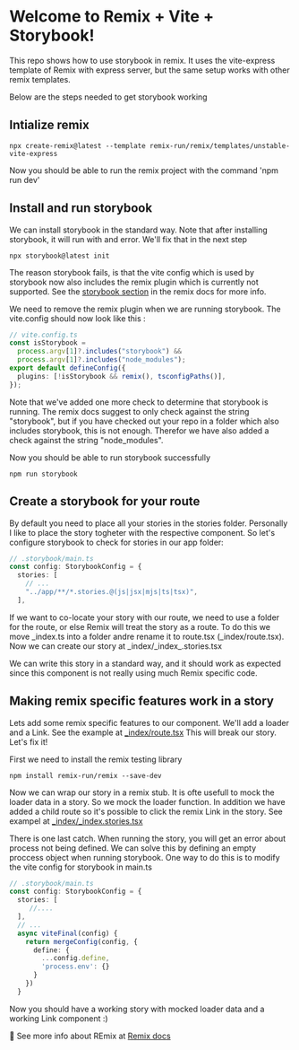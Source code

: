 # Welcome to Remix + Vite + Storybook!

This repo shows how to use storybook in remix. It uses the vite-express template of Remix with express server, but the same setup works with other remix templates.

Below are the steps needed to get storybook working

## Intialize remix
```shellscript
npx create-remix@latest --template remix-run/remix/templates/unstable-vite-express
```
Now you should be able to run the remix project with the command 'npm run dev'

## Install and run storybook
We can install storybook in the standard way. Note that after installing storybook, it will run with and error. We'll fix that in the next step
```shellscript
npx storybook@latest init
```

The reason storybook fails, is that the vite config which is used by storybook now also includes the remix plugin which is currently not supported. See the [storybook section](https://remix.run/docs/en/main/future/vite#plugin-usage-with-other-vite-based-tools-eg-vitest-storybook) in the remix docs for more info.

We need to remove the remix plugin when we are running storybook. The vite.config should now look like this :
```typescript
// vite.config.ts
const isStorybook =
  process.argv[1]?.includes("storybook") &&
  process.argv[1]?.includes("node_modules");
export default defineConfig({
  plugins: [!isStorybook && remix(), tsconfigPaths()],
});
```

Note that we've added one more check to determine that storybook is running. The remix docs suggest to only check against the string "storybook", but if you have checked out your repo in a folder which also includes storybook, this is not enough. Therefor we have also added a check against the string "node_modules".

Now you should be able to run storybook successfully
```shellscript
npm run storybook
```

## Create a storybook for your route
By default you need to place all your stories in the stories folder. Personally I like to place the story togheter with the respective component. So let's configure storybook to check for stories in our app folder:
```typescript
// .storybook/main.ts
const config: StorybookConfig = {
  stories: [
    // ...
    "../app/**/*.stories.@(js|jsx|mjs|ts|tsx)",
  ],
```

If we want to co-locate your story with our route, we need to use a folder for the route, or else Remix will treat the story as a route. To do this we move _index.ts into a folder andre rename it to route.tsx (_index/route.tsx).
Now we can create our story at \_index/\_index\_.stories.tsx

We can write this story in a standard way, and it should work as expected since this component is not really using much Remix specific code.

## Making remix specific features work in a story
Lets add some remix specific features to our component. We'll add a loader and a Link. See the example at [_index/route.tsx](/app/routes/_index/route.tsx)
This will break our story. Let's fix it!

First we need to install the remix testing library
```shellscript
npm install remix-run/remix --save-dev
```

Now we can wrap our story in a remix stub. It is ofte usefull to mock the loader data in a story. So we mock the loader function. In addition we have added a child route so it's possible to click the remix Link in the story. See exampel at [_index/_index.stories.tsx](/app/routes/_index/_index.stories.tsx)

There is one last catch. When running the story, you will get an error about process not being defined. We can solve this by defining an empty proccess object when running storybook. One way to do this is to modify the vite config for storybook in main.ts
```typescript
// .storybook/main.ts
const config: StorybookConfig = {
  stories: [
     //....
  ],
  // ...
  async viteFinal(config) {
    return mergeConfig(config, {
      define: {
        ...config.define,
        'process.env': {}
      }
    })
  }
```

Now you should have a working story with mocked loader data and a working Link component :)

📖 See more info about REmix at [Remix docs](https://remix.run/docs) 

